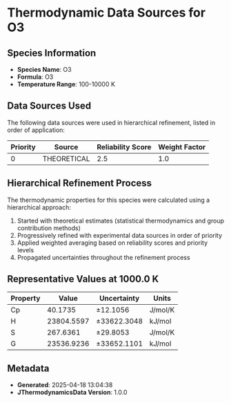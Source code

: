 # Thermodynamic Data Sources for O3

## Species Information
- **Species Name**: O3
- **Formula**: O3
- **Temperature Range**: 100-10000 K

## Data Sources Used
The following data sources were used in hierarchical refinement, listed in order of application:

| Priority | Source | Reliability Score | Weight Factor |
|----------|--------|-------------------|---------------|
| 0 | THEORETICAL | 2.5 | 1.0 |

## Hierarchical Refinement Process
The thermodynamic properties for this species were calculated using a hierarchical approach:

1. Started with theoretical estimates (statistical thermodynamics and group contribution methods)
2. Progressively refined with experimental data sources in order of priority
3. Applied weighted averaging based on reliability scores and priority levels
4. Propagated uncertainties throughout the refinement process

## Representative Values at 1000.0 K
| Property | Value | Uncertainty | Units |
|----------|-------|-------------|-------|
| Cp | 40.1735 | ±12.1056 | J/mol/K |
| H | 23804.5597 | ±33622.3048 | kJ/mol |
| S | 267.6361 | ±29.8053 | J/mol/K |
| G | 23536.9236 | ±33652.1101 | kJ/mol |

## Metadata
- **Generated**: 2025-04-18 13:04:38
- **JThermodynamicsData Version**: 1.0.0
